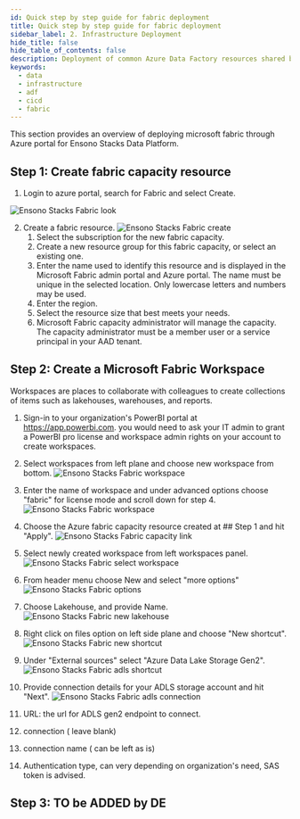 ```yaml
---
id: Quick step by step guide for fabric deployment
title: Quick step by step guide for fabric deployment
sidebar_label: 2. Infrastructure Deployment
hide_title: false
hide_table_of_contents: false
description: Deployment of common Azure Data Factory resources shared by data pipelines
keywords:
  - data
  - infrastructure
  - adf
  - cicd
  - fabric
---
```


This section provides an overview of deploying microsoft fabric through Azure portal for Ensono Stacks Data Platform.


## Step 1: Create fabric capacity resource

1. Login to azure portal, search for Fabric and select Create.
  
![Ensono Stacks Fabric look](../images/fabric_lookup.png)

2. Create a fabric resource. 
![Ensono Stacks Fabric create](../images/fabric_create.png)
   1. Select the subscription for the new fabric capacity.
   2. Create a new resource group for this fabric capacity, or select an existing one.
   3. Enter the name used to identify this resource and is displayed in the Microsoft Fabric admin portal and Azure portal. The name must be unique in the selected location. Only lowercase letters and numbers may be used.
   4. Enter the region.
   5. Select the resource size that best meets your needs.
   6. Microsoft Fabric capacity administrator will manage the capacity. The capacity administrator must be a member user or a service principal in your AAD tenant.

## Step 2: Create a Microsoft Fabric Workspace

Workspaces are places to collaborate with colleagues to create collections of items such as lakehouses, warehouses, and reports. 

1. Sign-in to your organization's PowerBI portal at https://app.powerbi.com. you would need to ask your IT admin to grant a PowerBI pro license and workspace admin rights on your account to create workspaces. 

2. Select workspaces from left plane and choose new workspace from bottom.
![Ensono Stacks Fabric workspace](../images/fabric_workspaces_powerbi.png)

3. Enter the name of workspace and under advanced options choose "fabric" for license mode and scroll down for step 4.
![Ensono Stacks Fabric workspace](../images/fabric_choose_fabric.png)

4. Choose the Azure fabric capacity resource created at ## Step 1 and hit "Apply".
![Ensono Stacks Fabric capacity link](../images/fabric_capacity_link.png)

5. Select newly created workspace from left workspaces panel.
![Ensono Stacks Fabric select workspace](../images/fabric_select_workspace.png)

6. From header menu choose New and select "more options" 
![Ensono Stacks Fabric options](../images/fabric_more_options.png)

7. Choose Lakehouse, and provide Name.
![Ensono Stacks Fabric new lakehouse](../images/fabric_new_lakehouse.png)

8. Right click on files option on left side plane and choose "New shortcut". 
![Ensono Stacks Fabric new shortcut](../images/fabric_create_shortcut.png)

9. Under "External sources" select "Azure Data Lake Storage Gen2".
![Ensono Stacks Fabric adls shortcut](../images/fabric_dfs_shortcut.png)
 
10. Provide connection details for your ADLS storage account and hit "Next".
![Ensono Stacks Fabric adls connection](../images/fabric_dfs_connection.png)
  1. URL: the url for ADLS gen2 endpoint to connect. 
  2. connection ( leave blank)
  3. connection name ( can be left as is)
  4. Authentication type, can very depending on organization's need, SAS token is advised. 

## Step 3: TO be ADDED by DE

